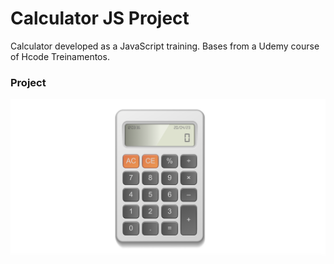 # Calculator JS Project

Calculator developed as a JavaScript training. Bases from a Udemy course of Hcode Treinamentos.

### Project
![Calculadora](/img/calc_proj.png)
